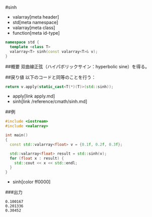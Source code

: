 #sinh
* valarray[meta header]
* std[meta namespace]
* valarray[meta class]
* function[meta id-type]

```cpp
namespace std {
  template <class T>
  valarray<T> sinh(const valarray<T>& v);
}
```

##概要
双曲線正弦（ハイパボリックサイン：hyperbolic sine）を得る。


##戻り値
以下のコードと同等のことを行う：

```cpp
return v.apply(static_cast<T(*)(T)>(std::sinh));
```
* apply[link apply.md]
* sinh[link /reference/cmath/sinh.md]


##例
```cpp
#include <iostream>
#include <valarray>

int main()
{
  const std::valarray<float> v = {0.1f, 0.2f, 0.3f};

  std::valarray<float> result = std::sinh(v);
  for (float x : result) {
    std::cout << x << std::endl;
  }
}
```
* sinh[color ff0000]

###出力
```
0.100167
0.201336
0.30452
```


